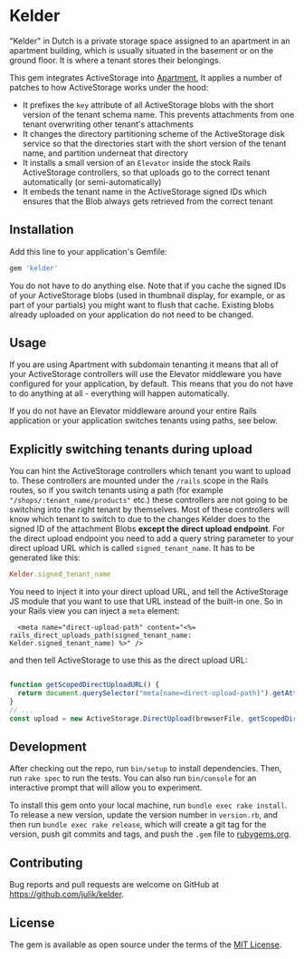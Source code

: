 # Kelder

"Kelder" in Dutch is a private storage space assigned to an apartment in an apartment building, which is usually situated in the basement or on the ground floor. It is where a tenant stores their belongings.

This gem integrates ActiveStorage into [Apartment.](https://github.com/influitive/apartment) It applies a number of patches to how ActiveStorage works under the hood:

* It prefixes the `key` attribute of all ActiveStorage blobs with the short version of the tenant schema name. This prevents attachments from one tenant overwriting other tenant's attachments
* It changes the directory partitioning scheme of the ActiveStorage disk service so that the directories start with the short version of the tenant name, and partition underneat that directory
* It installs a small version of an `Elevator` inside the stock Rails ActiveStorage controllers, so that uploads go to the correct tenant automatically (or semi-automatically)
* It embeds the tenant name in the ActiveStorage signed IDs which ensures that the Blob always gets retrieved from the correct tenant

## Installation

Add this line to your application's Gemfile:

```ruby
gem 'kelder'
```

You do not have to do anything else. Note that if you cache the signed IDs of your ActiveStorage blobs (used in thumbnail display, for example, or as part of your partials) you might want to flush
that cache. Existing blobs already uploaded on your application do not need to be changed.

## Usage

If you are using Apartment with subdomain tenanting it means that all of your ActiveStorage controllers will use the Elevator middleware you have configured for your application, by default. This
means that you do not have to do anything at all - everything will happen automatically.

If you do not have an Elevator middleware around your entire Rails application or your application switches tenants using paths, see below.

## Explicitly switching tenants during upload

You can hint the ActiveStorage controllers which tenant you want to upload to. These controllers are mounted under the `/rails` scope in the Rails routes, so if you switch tenants using
a path (for example `"/shops/:tenant_name/products"` etc.) these controllers are not going to be switching into the right tenant by themselves. Most of these controllers will know which
tenant to switch to due to the changes Kelder does to the signed ID of the attachment Blobs **except the direct upload endpoint**. For the direct upload endpoint you need to add a
query string parameter to your direct upload URL which is called `signed_tenant_name`. It has to be generated like this:

```ruby
Kelder.signed_tenant_name
```

You need to inject it into your direct upload URL, and tell the ActiveStorage JS module that you want to use that URL instead of the built-in one. So in your Rails view you can inject
a `meta` element:

```
  <meta name="direct-upload-path" content="<%= rails_direct_uploads_path(signed_tenant_name: Kelder.signed_tenant_name) %>" />
```

and then tell ActiveStorage to use this as the direct upload URL:

```javascript

function getScopedDirectUploadURL() {
  return document.querySelector("meta[name=direct-upload-path]").getAttribute("content");
}
// ...
const upload = new ActiveStorage.DirectUpload(browserFile, getScopedDirectUploadURL(), uploadDelegate);
```

## Development

After checking out the repo, run `bin/setup` to install dependencies. Then, run `rake spec` to run the tests. You can also run `bin/console` for an interactive prompt that will allow you to experiment.

To install this gem onto your local machine, run `bundle exec rake install`. To release a new version, update the version number in `version.rb`, and then run `bundle exec rake release`, which will create a git tag for the version, push git commits and tags, and push the `.gem` file to [rubygems.org](https://rubygems.org).

## Contributing

Bug reports and pull requests are welcome on GitHub at https://github.com/julik/kelder.

## License

The gem is available as open source under the terms of the [MIT License](https://opensource.org/licenses/MIT).

